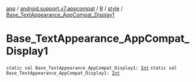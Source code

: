 [app](../../../index.md) / [android.support.v7.appcompat](../../index.md) / [R](../index.md) / [style](index.md) / [Base_TextAppearance_AppCompat_Display1](.)

# Base_TextAppearance_AppCompat_Display1

`static val Base_TextAppearance_AppCompat_Display1: `[`Int`](https://kotlinlang.org/api/latest/jvm/stdlib/kotlin/-int/index.html)
`static val Base_TextAppearance_AppCompat_Display1: `[`Int`](https://kotlinlang.org/api/latest/jvm/stdlib/kotlin/-int/index.html)